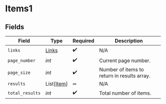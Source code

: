 # Items1


## Fields

| Field                                       | Type                                        | Required                                    | Description                                 |
| ------------------------------------------- | ------------------------------------------- | ------------------------------------------- | ------------------------------------------- |
| `links`                                     | [Links](../../models/shared/links.md)       | :heavy_check_mark:                          | N/A                                         |
| `page_number`                               | *int*                                       | :heavy_check_mark:                          | Current page number.                        |
| `page_size`                                 | *int*                                       | :heavy_check_mark:                          | Number of items to return in results array. |
| `results`                                   | List[[Item](../../models/shared/item.md)]   | :heavy_minus_sign:                          | N/A                                         |
| `total_results`                             | *int*                                       | :heavy_check_mark:                          | Total number of items.                      |
